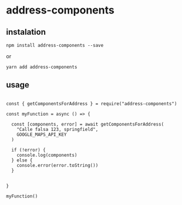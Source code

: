 # address-components

## instalation

`npm install address-components --save`

or

`yarn add address-components`

## usage

```

const { getComponentsForAddress } = require("address-components")

const myFunction = async () => {

  const [components, error] = await getComponentsForAddress(
    "Calle falsa 123, springfield",
    GOOGLE_MAPS_API_KEY
  )

  if (!error) {
    console.log(components)
  } else {
    console.error(error.toString())
  }


}

myFunction()

```


